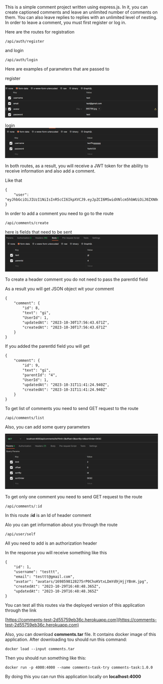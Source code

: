 This is a simple comment project written using express.js. In it, you can create captioned comments and leave an unlimited number of comments on them. You can also leave replies to replies with an unlimited level of nesting. In order to leave a comment, you must first register or log in.

Here are the routes for registration

    /api/auth/register
and login

    /api/auth/login

Here are examples of parameters that are passed to

register

![register](examples/registration.png)

login
![login](examples/login.png)

In both routes, as a result, you will receive a JWT token for the ability to receive information and also add a comment.

Like that
```
{
    "user": "eyJhbGciOiJIUzI1NiIsInR5cCI6IkpXVCJ9.eyJpZCI6MSwidXNlcm5hbWUiOiJ0ZXN0dHR0dCIsImVtYWlsIjoidGVzdHR0dHRnbWFpbC5jb20iLCJjcmVhdGVkQXQiOiIyMDIzLTEwLTMwVDE3OjU0OjE0LjAzNVoiLCJpYXQiOjE2OTg2ODg0NTQsImV4cCI6MTY5ODc3NDg1NH0.3v7232cx0hCwU8xtRlZM_6H8y8e3l151jVzqaKazp6E"
}
```

In order to add a comment you need to go to the route

    /api/comments/create
here is fields that need to be sent
![comment_creation](examples/comment_creation.png)


To create a header comment you do not need to pass the parentId field

As a result you will get JSON object wit your comment
```
{
    "comment": {
        "id": 8,
        "text": "gi",
        "UserId": 1,
        "updatedAt": "2023-10-30T17:56:43.671Z",
        "createdAt": "2023-10-30T17:56:43.671Z"
    }
}
```
If you added the parentId field you will get
```
{
    "comment": {
        "id": 9,
        "text": "gi",
        "parentId": "4",
        "UserId": 1,
        "updatedAt": "2023-10-31T11:41:24.940Z",
        "createdAt": "2023-10-31T11:41:24.940Z"
    }
}
```

To get list of comments you need to send GET request to the route

    /api/comments/list

Also, you can add some query parameters

![list](examples/list.png)

To get only one comment you need to send GET request to the route

    /api/comments/:id
In this route **:id** is an Id of header comment

Alo you can get information about you through the route

    /api/user/self
All you need to add is an authorization header

In the response you will receive something like this

```
{
    "id": 1,
    "username": "testtt",
    "email": "testtt@gmail.com",
    "avatar": "avatars/1698598128275rP0ChoKVtxLDmYd9jHjjYBnH.jpg",
    "createdAt": "2023-10-29T16:48:48.365Z",
    "updatedAt": "2023-10-29T16:48:48.365Z"
}
```

You can test all this routes via the deployed version of this application through the link

[https://comments-test-2d55759eb36c.herokuapp.com](https://comments-test-2d55759eb36c.herokuapp.com)

Also, you can download **comments.tar** file. It contains docker image of this application. After downloading tou should run this command:

    docker load --input comments.tar

Then you should run something like this:

    docker run -p 4000:4000 --name comments-task-try comments-task:1.0.0

By doing this you can run this application locally on **localhost:4000**
